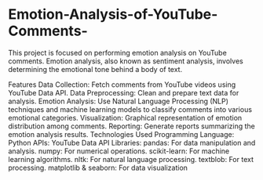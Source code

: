 # Emotion-Analysis-of-YouTube-Comments-
This project is focused on performing emotion analysis on YouTube comments. Emotion analysis, also known as sentiment analysis, involves determining the emotional tone behind a body of text. 

Features
Data Collection: Fetch comments from YouTube videos using YouTube Data API.
Data Preprocessing: Clean and prepare text data for analysis.
Emotion Analysis: Use Natural Language Processing (NLP) techniques and machine learning models to classify comments into various emotional categories.
Visualization: Graphical representation of emotion distribution among comments.
Reporting: Generate reports summarizing the emotion analysis results.
Technologies Used
Programming Language: Python
APIs: YouTube Data API
Libraries:
pandas: For data manipulation and analysis.
numpy: For numerical operations.
scikit-learn: For machine learning algorithms.
nltk: For natural language processing.
textblob: For text processing.
matplotlib & seaborn: For data visualization
